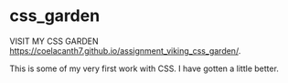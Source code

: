 css_garden
============================

VISIT MY CSS GARDEN
https://coelacanth7.github.io/assignment_viking_css_garden/.


This is some of my very first work with CSS. I have gotten a little better.
